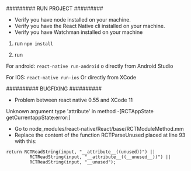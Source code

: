 #########
RUN PROJECT
#########

- Verify you have node installed on your machine.
- Verify you have the React Native cli installed on your machine.
- Verify you have Watchman installed on your machine

1. run
   `npm install`

2. run

For android:
`react-native run-android` o directly from Android Studio

For IOS:
`react-native run-ios` Or directly from XCode

##########
BUGFIXING
##########

- Problem between react native 0.55 and XCode 11

Unknown argument type 'attribute' in method -[RCTAppState getCurrentappState:error:]

- Go to node_modules/react-native/React/base/RCTModuleMethod.mm
- Replace the content of the function RCTParseUnused placed at line 93 with this:

```
return RCTReadString(input, "__attribute__((unused))") ||
         RCTReadString(input, "__attribute__((__unused__))") ||
         RCTReadString(input, "__unused");
```
